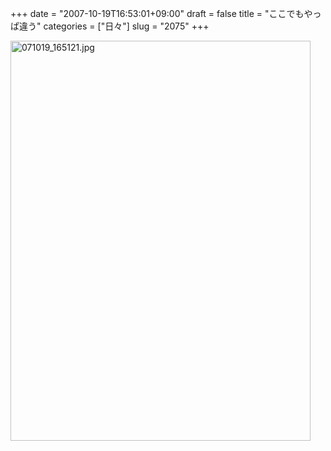 +++
date = "2007-10-19T16:53:01+09:00"
draft = false
title = "ここでもやっぱ違う"
categories = ["日々"]
slug = "2075"
+++

<img alt="071019_165121.jpg" class="pict" height="640" src="http://ieiriblog.img.jugem.jp/20071019_374065.jpg" width="480" />

